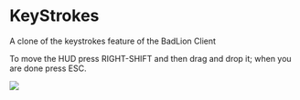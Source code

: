 # KeyStrokes
A clone of the keystrokes feature of the BadLion Client

To move the HUD press RIGHT-SHIFT and then drag and drop it; when you are done press ESC.

![](https://i.imgur.com/tepPzN2.png)
